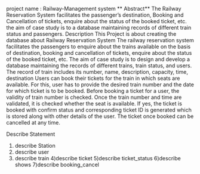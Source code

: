 project name : Railway-Management system
               **      Abstract**
The Railway Reservation System facilitates the passenger’s destination, Booking and 
Cancellation of tickets, enquire about the status of the booked ticket, etc. the aim of case study 
is to a database maintaining records of different train status and passengers.
                    Description
 This Project is about creating the database about Railway Reservation 
System
The railway reservation system facilitates the passengers to enquire about 
the trains available on the basis of destination, booking and cancellation of 
tickets, enquire about the status of the booked ticket, etc. The aim of case 
study is to design and develop a database maintaining the records of 
different trains, train status, and users. The record of train includes its 
number, name, description, capacity, time, destination
Users can book their tickets for the train in which seats are available. For 
this, user has to provide the desired train number and the date for which 
ticket is to be booked. Before booking a ticket for a user, the validity of 
train number is checked. Once the train number and time are validated, it is 
checked whether the seat is available. If yes, the ticket is booked with 
confirm status and corresponding ticket ID is generated which is stored 
along with other details of the user. The ticket once booked can be 
cancelled at any time.

Describe Statement
1) describe Station
2)  describe user
3) describe train
4)describe ticket
5)describe ticket_status
6)describe shows
7)describe booking_cancel



